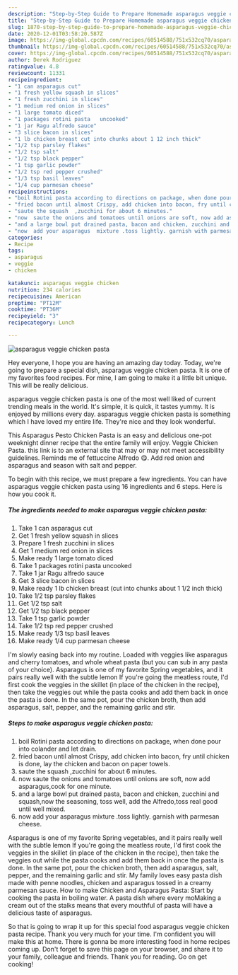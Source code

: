```yaml
---
description: "Step-by-Step Guide to Prepare Homemade asparagus veggie chicken pasta"
title: "Step-by-Step Guide to Prepare Homemade asparagus veggie chicken pasta"
slug: 1870-step-by-step-guide-to-prepare-homemade-asparagus-veggie-chicken-pasta
date: 2020-12-01T03:58:20.587Z
image: https://img-global.cpcdn.com/recipes/60514588/751x532cq70/asparagus-veggie-chicken-pasta-recipe-main-photo.jpg
thumbnail: https://img-global.cpcdn.com/recipes/60514588/751x532cq70/asparagus-veggie-chicken-pasta-recipe-main-photo.jpg
cover: https://img-global.cpcdn.com/recipes/60514588/751x532cq70/asparagus-veggie-chicken-pasta-recipe-main-photo.jpg
author: Derek Rodriguez
ratingvalue: 4.8
reviewcount: 11331
recipeingredient:
- "1 can asparagus cut"
- "1 fresh yellow squash in slices"
- "1 fresh zucchini in slices"
- "1 medium red onion in slices"
- "1 large tomato diced"
- "1 packages rotini pasta   uncooked"
- "1 jar Ragu alfredo sauce"
- "3 slice bacon in slices"
- "1 lb chicken breast cut into chunks about 1 12 inch thick"
- "1/2 tsp parsley flakes"
- "1/2 tsp salt"
- "1/2 tsp black pepper"
- "1 tsp garlic powder"
- "1/2 tsp red pepper crushed"
- "1/3 tsp basil leaves"
- "1/4 cup parmesan cheese"
recipeinstructions:
- "boil Rotini pasta according to directions on package, when done pour into colander and let drain."
- "fried bacon until almost Crispy, add chicken into bacon, fry until chicken is done, lay the chicken and bacon on paper towels."
- "saute the squash  ,zucchini for about 6 minutes."
- "now  saute the onions and tomatoes until onions are soft, now add asparagus,cook for one minute."
- "and a large bowl put drained pasta, bacon and chicken, zucchini and squash,now the seasoning, toss well, add the Alfredo,toss real good until well mixed."
- "now  add your asparagus  mixture .toss lightly. garnish with parmesan cheese."
categories:
- Recipe
tags:
- asparagus
- veggie
- chicken

katakunci: asparagus veggie chicken 
nutrition: 234 calories
recipecuisine: American
preptime: "PT12M"
cooktime: "PT36M"
recipeyield: "3"
recipecategory: Lunch

---
```



![asparagus veggie chicken pasta](https://img-global.cpcdn.com/recipes/60514588/751x532cq70/asparagus-veggie-chicken-pasta-recipe-main-photo.jpg)

Hey everyone, I hope you are having an amazing day today. Today, we're going to prepare a special dish, asparagus veggie chicken pasta. It is one of my favorites food recipes. For mine, I am going to make it a little bit unique. This will be really delicious.

asparagus veggie chicken pasta is one of the most well liked of current trending meals in the world. It's simple, it is quick, it tastes yummy. It is enjoyed by millions every day. asparagus veggie chicken pasta is something which I have loved my entire life. They're nice and they look wonderful.

This Asparagus Pesto Chicken Pasta is an easy and delicious one-pot weeknight dinner recipe that the entire family will enjoy. Veggie Chicken Pasta. this link is to an external site that may or may not meet accessibility guidelines. Reminds me of fettuccine Alfredo 😋. Add red onion and asparagus and season with salt and pepper.


To begin with this recipe, we must prepare a few ingredients. You can have asparagus veggie chicken pasta using 16 ingredients and 6 steps. Here is how you cook it.

<!--inarticleads1-->

##### The ingredients needed to make asparagus veggie chicken pasta:

1. Take 1 can asparagus cut
1. Get 1 fresh yellow squash in slices
1. Prepare 1 fresh zucchini in slices
1. Get 1 medium red onion in slices
1. Make ready 1 large tomato diced
1. Take 1 packages rotini pasta   uncooked
1. Take 1 jar Ragu alfredo sauce
1. Get 3 slice bacon in slices
1. Make ready 1 lb chicken breast (cut into chunks about 1 1/2 inch thick)
1. Take 1/2 tsp parsley flakes
1. Get 1/2 tsp salt
1. Get 1/2 tsp black pepper
1. Take 1 tsp garlic powder
1. Take 1/2 tsp red pepper crushed
1. Make ready 1/3 tsp basil leaves
1. Make ready 1/4 cup parmesan cheese


I&#39;m slowly easing back into my routine. Loaded with veggies like asparagus and cherry tomatoes, and whole wheat pasta (but you can sub in any pasta of your choice). Asparagus is one of my favorite Spring vegetables, and it pairs really well with the subtle lemon If you&#39;re going the meatless route, I&#39;d first cook the veggies in the skillet (in place of the chicken in the recipe), then take the veggies out while the pasta cooks and add them back in once the pasta is done. In the same pot, pour the chicken broth, then add asparagus, salt, pepper, and the remaining garlic and stir. 

<!--inarticleads2-->

##### Steps to make asparagus veggie chicken pasta:

1. boil Rotini pasta according to directions on package, when done pour into colander and let drain.
1. fried bacon until almost Crispy, add chicken into bacon, fry until chicken is done, lay the chicken and bacon on paper towels.
1. saute the squash  ,zucchini for about 6 minutes.
1. now  saute the onions and tomatoes until onions are soft, now add asparagus,cook for one minute.
1. and a large bowl put drained pasta, bacon and chicken, zucchini and squash,now the seasoning, toss well, add the Alfredo,toss real good until well mixed.
1. now  add your asparagus  mixture .toss lightly. garnish with parmesan cheese.


Asparagus is one of my favorite Spring vegetables, and it pairs really well with the subtle lemon If you&#39;re going the meatless route, I&#39;d first cook the veggies in the skillet (in place of the chicken in the recipe), then take the veggies out while the pasta cooks and add them back in once the pasta is done. In the same pot, pour the chicken broth, then add asparagus, salt, pepper, and the remaining garlic and stir. My family loves easy pasta dish made with penne noodles, chicken and asparagus tossed in a creamy parmesan sauce. How to make Chicken and Asparagus Pasta: Start by cooking the pasta in boiling water. A pasta dish where every moMaking a cream out of the stalks means that every mouthful of pasta will have a delicious taste of asparagus. 

So that is going to wrap it up for this special food asparagus veggie chicken pasta recipe. Thank you very much for your time. I'm confident you will make this at home. There is gonna be more interesting food in home recipes coming up. Don't forget to save this page on your browser, and share it to your family, colleague and friends. Thank you for reading. Go on get cooking!
